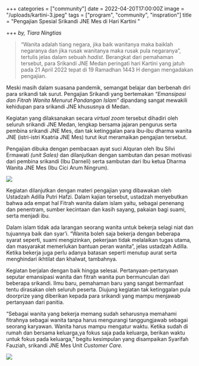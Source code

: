 +++
categories = ["community"]
date = 2022-04-20T17:00:00Z
image = "/uploads/kartini-3.jpeg"
tags = ["program", "community", "inspration"]
title = "Pengajian Spesial  Srikandi JNE Mes di Hari Kartini "

+++
_by, Tiara Ningtias_

> “Wanita adalah tiang negara, jika baik wanitanya maka baiklah negaranya dan jika rusak wanitanya maka rusak pula negaranya”, tertulis jelas dalam sebuah _hadist._ Berangkat dari pemahaman tersebut, para Srikandi JNE Medan peringati hari Kartini yang jatuh pada 21 April 2022 tepat di 19 Ramadhan 1443 H dengan mengadakan pengajian.

Meski masih dalam suasana pandemik, semangat belajar dan berbenah diri para srikandi tak surut. Pengajian Srikandi yang bertemakan _“Emansipasi dan Fitrah Wanita Menurut Pandangan Islam”_ dipandang sangat mewakili kehidupan para srikandi JNE khususnya di Medan.

Kegiatan yang dilaksanakan secara _virtual zoom_ tersebut dihadiri oleh seluruh srikandi JNE Medan, lengkap bersama jajaran pengurus serta pembina srikandi JNE Mes, dan tak ketinggalan para ibu-ibu dharma wanita JNE (istri-istri Ksatria JNE Mes) turut ikut meramaikan pengajian tersebut.

Pengajian dibuka dengan pembacaan ayat suci Alquran oleh Ibu Silvi Ermawati _(unit Sales)_ dan dilanjutkan dengan sambutan dan pesan motivasi dari pembina srikandi (Ibu Darneli) serta sambutan dari Ibu ketua Dharma Wanita JNE Mes (Ibu Cici Arum Ningrum).

![](/uploads/kartini-1.jpeg)

Kegiatan dilanjutkan dengan materi pengajian yang dibawakan oleh Ustadzah Adilla Putri Hafzi. Dalam kajian tersebut, ustadzah menyebutkan bahwa ada empat hal Fitrah wanita dalam islam yaitu, sebagai penenang dan penentram, sumber kecintaan dan kasih sayang, pakaian bagi suami, serta menjadi ibu.

Dalam islam tidak ada larangan seorang wanita untuk bekerja selagi niat dan tujuannya baik dan syar’i. “Wanita boleh saja bekerja dengan beberapa syarat seperti, suami mengizinkan, pekerjaan tidak melalaikan tugas utama, dan masyarakat memerlukan bantuan peran wanita”, jelas ustadzah Adilla. Ketika bekerja juga perlu adanya batasan seperti menutup aurat serta menghindari ikhtilat dan khalwat, tambahnya.

Kegiatan berjalan dengan baik hingga selesai. Pertanyaan-pertanyaan seputar emansipasi wanita dan fitrah wanita pun bermunculan dari beberapa srikandi. Ilmu baru, pemahaman baru yang sangat bermanfaat tentu dirasakan oleh seluruh peserta. Diujung kegiatan tak ketinggalan pula doorprize yang diberikan kepada para srikandi yang mampu menjawab pertanyaan dari panitia.

“Sebagai wanita yang bekerja memang sudah seharusnya memahami fitrahnya sebagai wanita tanpa harus mengurangi tanggungjawab sebagai seorang karyawan. Wanita harus mampu mengatur waktu. Ketika sudah di rumah dan bersama keluarga,ya fokus saja pada keluarga, berikan waktu untuk fokus pada keluarga,” begitu kesimpulan yang disampaikan Syarifah Fauziah, srikandi JNE Mes Unit _Customer Care._

![](/uploads/kartini-4.jpeg)
